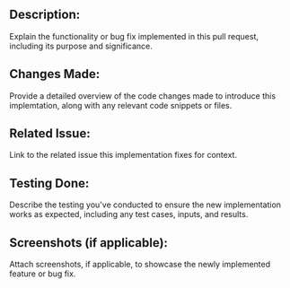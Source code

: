 ## Description:
Explain the functionality or bug fix implemented in this pull request, including its purpose and significance.

## Changes Made:
Provide a detailed overview of the code changes made to introduce this implemtation, along with any relevant code snippets or files.

## Related Issue:
Link to the related issue this implementation fixes for context.

## Testing Done:
Describe the testing you've conducted to ensure the new implementation works as expected, including any test cases, inputs, and results.

## Screenshots (if applicable):
Attach screenshots, if applicable, to showcase the newly implemented feature or bug fix.

